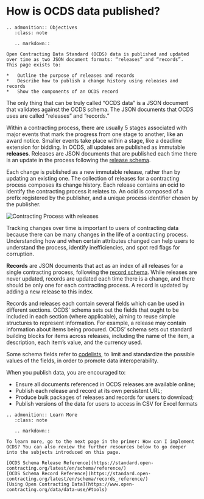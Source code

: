 # How is OCDS data published?
```{eval-rst}
.. admonition:: Objectives
   :class: note

   .. markdown::

Open Contracting Data Standard (OCDS) data is published and updated over time as two JSON document formats: “releases” and “records”.  This page exists to:

*   Outline the purpose of releases and records
*   Describe how to publish a change history using releases and records 
*   Show the components of an OCDS record
```
The only thing that can be truly called “OCDS data” is a JSON document that validates against the OCDS schema. The JSON documents that OCDS uses are called “releases” and “records.”

Within a contracting process, there are usually 5 stages associated with major events that mark the progress from one stage to another, like an award notice. Smaller events take place within a stage, like a deadline extension for bidding. In OCDS, all updates are published as immutable **releases**. Releases are JSON documents that are published each time there is an update in the process following the [release schema](https://standard.open-contracting.org/latest/en/schema/reference/). 

Each change is published as a new immutable release, rather than by updating an existing one. The collection of releases for a contracting process composes its change history. Each release contains an ocid to identify the contracting process it relates to. An ocid is composed of a prefix registered by the publisher, and a unique process identifier chosen by the publisher.

![Contracting Process with releases](../_static/png/changehistory_process2.png)

Tracking changes over time is important to users of contracting data because there can be many changes in the life of a contracting process. Understanding how and when certain attributes changed can help users to understand the process, identify inefficiencies, and spot red flags for corruption.

**Records** are JSON documents that act as an index of all releases for a single contracting process, following the [record schema](https://standard.open-contracting.org/latest/en/schema/records_reference/). While releases are never updated, records are updated each time there is a change, and there should be only one for each contracting process. A record is updated by adding a new release to this index.

Records and releases each contain several fields which can be used in different sections. OCDS’ schema sets out the fields that ought to be included in each section (where applicable), aiming to reuse simple structures to represent information. For example, a release may contain information about items being procured. OCDS’ schema sets out standard building blocks for items across releases, including the name of the item, a description, each item’s value, and the currency used.

Some schema fields refer to [codelists](https://standard.open-contracting.org/latest/en/schema/codelists/), to limit and standardize the possible values of the fields, in order to promote data interoperability.

When you publish data, you are encouraged to:

*   Ensure all documents referenced in OCDS releases are available online;
*   Publish each release and record at its own persistent URL;
*   Produce bulk packages of releases and records for users to download;
*   Publish versions of the data for users to access in CSV for Excel formats

```{eval-rst}
.. admonition:: Learn More
   :class: note

   .. markdown::

To learn more, go to the next page in the primer: How can I implement OCDS? You can also review the further resources below to go deeper into the subjects introduced on this page.

[OCDS Schema Release Reference](https://standard.open-contracting.org/latest/en/schema/reference/)
[OCDS Schema Record Reference](https://standard.open-contracting.org/latest/en/schema/records_reference/)
[Using Open Contracting Data](https://www.open-contracting.org/data/data-use/#tools)
```
